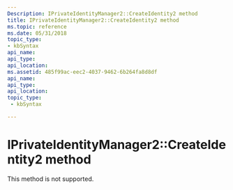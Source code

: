 ```yaml
---
Description: IPrivateIdentityManager2::CreateIdentity2 method
title: IPrivateIdentityManager2::CreateIdentity2 method
ms.topic: reference
ms.date: 05/31/2018
topic_type: 
- kbSyntax
api_name: 
api_type: 
api_location: 
ms.assetid: 485f99ac-eec2-4037-9462-6b264fa8d8df
api_name: 
api_type: 
api_location: 
topic_type: 
 - kbSyntax

---
```


# IPrivateIdentityManager2::CreateIdentity2 method

This method is not supported.

 

 



